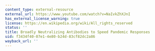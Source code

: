 ```yaml
---
content_type: external-resource
external_url: https://www.youtube.com/watch?v=NaIvkZhXJnI
has_external_license_warning: true
license: https://en.wikipedia.org/wiki/All_rights_reserved
status: ''
title: Broadly Neutralizing Antibodies to Speed Pandemic Responses
uid: f3434f40-07e1-4e80-b24d-83cf82dc2a86
wayback_url: ''
---
```

